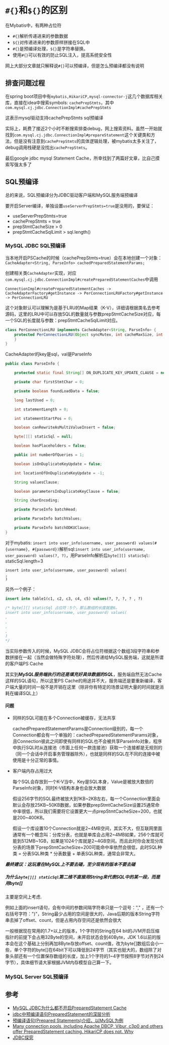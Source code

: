 # `#{}`和`${}`的区别

在Mybatis中，有两种占位符

- `#{}`解析传递进来的参数数据
- `${}`对传递进来的参数原样拼接在SQL中
- `#{}`是预编译处理，`${}`是字符串替换。
- 使用`#{}`可以有效的防止SQL注入，提高系统安全性

网上大部分文章就只解释说`#{}`可以预编译，但是怎么预编译都没有说明

## 排查问题过程

在spring boot项目中有`mybatis,HikariCP,mysql-connector-j`这几个数据库相关库，直接在idea中搜索symbols: `cachePrepStmts`，其中`com.mysql.cj.jdbc.ConnectionImpl#cachePrepStmts`

这表示mysql驱动支持cachePrepStmts sql预编译

实际上，耗费了接近2个小时不断搜索排查debug，网上搜索资料。虽然一开始就找到`com.mysql.cj.jdbc.ConnectionImpl#prepareStatement`这个关键类和方法，但是没有注意到`cachePrepStmts`的具体逻辑处理，被mybatis太多关注了，debug调用栈硬是没找出`cachePrepStmts`。

最后google jdbc mysql Statement Cache，所幸找到了两篇好文章，比自己摸索写强太多了

## SQL预编译

总的来说，SQL预编译分为JDBC驱动客户端和MySQL服务端预编译

要开启Server编译，单独设置`useServerPrepStmts=true`是没用的，要保证：

- useServerPrepStmts=true
- cachePrepStmts = true
- prepStmtCacheSize > 0
- prepStmtCacheSqlLimit > sql.length()

### MySQL JDBC SQL预编译

当本地开启PSCache的时候（cachePrepStmts=true）会在本地创建一个对象：`CacheAdapter<String, ParseInfo> cachedPreparedStatementParams;`

创建相关类`CacheAdapter`实现，对应`com.mysql.cj.jdbc.ConnectionImpl#createPreparedStatementCaches`中调用

```
ConnectionImpl#createPreparedStatementCaches -> CacheAdapterFactory#getInstance -> PerConnectionLRUFactory#getInstance -> PerConnectionLRU
```

这个对象默认可以理解为是基于LRU的Map结果（K-V），详细请根据类名去参考源码，这里的LRU中可以存放SQL的数量就与参数prepStmtCacheSize对应，每一个SQL的长度就与参数：prepStmtCacheSqlLimit对应。

```java
class PerConnectionLRU implements CacheAdapter<String, ParseInfo> {
    protected PerConnectionLRU(Object syncMutex, int cacheMaxSize, int maxKeySize) {
    }
}
```

CacheAdapter的key是sql，val是ParseInfo

```java
public class ParseInfo {

    protected static final String[] ON_DUPLICATE_KEY_UPDATE_CLAUSE = new String[] { "ON", "DUPLICATE", "KEY", "UPDATE" };

    private char firstStmtChar = 0;

    private boolean foundLoadData = false;

    long lastUsed = 0;

    int statementLength = 0;

    int statementStartPos = 0;

    boolean canRewriteAsMultiValueInsert = false;

    byte[][] staticSql = null;

    boolean hasPlaceholders = false;

    public int numberOfQueries = 1;

    boolean isOnDuplicateKeyUpdate = false;

    int locationOfOnDuplicateKeyUpdate = -1;

    String valuesClause;

    boolean parametersInDuplicateKeyClause = false;

    String charEncoding;

    private ParseInfo batchHead;

    private ParseInfo batchValues;

    private ParseInfo batchODKUClause;
}
```

对于mybatis: `insert into user_info(username, user_password) values(#{username}, #{password})`解析sql:`insert into user_info(username, user_password) values(?, ?)`，用ParseInfo解析后`byte[][] staticSql`: staticSql.length=3

```
insert into user_info(username, user_password) values(
, 
)
```

另外一个例子：

```sql
insert into table1(c1, c2, c3, c4, c5) values(?, ?, ?, ? , ?)

/* byte[][] staticSql 占位符：5个，那么数组的长度就是6。
insert into user_info(username, user_password) values(
, 
, 
, 
, 
)
*/
```

当实际参数传入的时候，MySQL JDBC会将占位符根据这个数组3段字符串和参数拼接在一起（当然会做特殊字符处理），然后传递给MySQL服务端，这就是所谓的客户端PS Cache

其实到***MySQL服务端执行的还是填充好具体数据的SQL***，服务端自然无法Cache这样的SQL语句，所以这里PS Cache的用途并不大，服务端还是要重新编译，客户端大量的时间一般不是开销在这里（除非你有特定的场景证明大量的时间就是消耗在编译SQL上）

#### 问题

- 同样的SQL可能在多个Connection被缓存，无法共享

    cachedPreparedStatementParams是Connection级别的，每一个Connection都会有一个单独的：cachedPreparedStatementParams对象，且Connection彼此之间即使有同样的SQL也不会被共享ParseInfo对象，程序中执行SQL时从连接池（市面上任何一款连接池）获取一个连接都是无规则的（同一个会话中开启事务管理器除外），也就是同样的SQL在不同的连接中被使用是十分正常的事情。

- 客户端内存占用过大

    每个SQL会存放到一个K-V当中，Key是SQL本身，Value是被放大数倍的ParseInfo对象，同时K-V结构本身也会放大数据
    
    假设256字节的SQL最终被放大到1KB~2KB左右，每一个Connection里面会默认会存放25KB~50KB数据，如果参数prepStmtCacheSize设置25通常命中率很低，所以我们需要将它设置更大一点prepStmtCacheSize=200，也就是200~400KB。
    
    假设一个库设置10个Connection就是2~4MB空间，其实不大，但互联网里面通常有一个概念叫：分库分表，也就是单库会占用2~4MB如果，256个库就可能到512MB~1GB，如果是1024个库就是2~4GB空间。而且此时你会发现分库分表的场景下prepStmtCacheSize=200可能命中率依然会很低，此时SQL种类 = 分表SQL种类 * 分表数量 + 单表SQL种类，通常会非常大。

***最终建议：这玩意在MySQL上不要去碰，至少现有的版本不要去碰***

##### 为什么`byte[][] staticSql`第二维不直接用String来代表SQL中的某一段，而是用byte[]

主要是空间上考虑.

例如上面的insert语句，会有中间的参数间隔字符串只是一个逗号："," ，还有一个右括号字符：")"，String最少占用的空间是很大的，Java后期的版本String字符串去掉了offset、count，但是占用内存空间还是依然会很大

一般根据现在常用的1.7+以上的版本，1个字符的String在64 bit的JVM开启压缩指针的前提下会占用32Byte的空间，未开启状态会到40Byte，JDK 1.6以前的版本会在这个基础上分别再加8Byte存放offset、count值，改为byte[]数组后会小一些，单个字符的byte[]在64bit下可以降低到24字节（其实也挺大的，数组除了对象头部还有一个位置保存数组的长度，加上1个字符的1~4字节按照8字节对齐到24字节），具体细节请大家根据JVM内存模型自己算一下。

### MySQL Server SQL预编译

## 参考

- [MySQL JDBC为什么都不开启PreparedStatement Cache](https://blog.csdn.net/xieyuooo/article/details/99877168)
- [jdbc中预编译语句PreparedStatement的深层分析](https://blog.csdn.net/zhangw1236/article/details/59113941)
- [预编译语句(Prepared Statements)介绍，以MySQL为例](https://www.cnblogs.com/micrari/p/7112781.html)
- [Many connection pools, including Apache DBCP, Vibur, c3p0 and others offer PreparedStatement caching. HikariCP does not. Why](https://github.com/brettwooldridge/HikariCP#statement-cache)
- [JDBC探究](https://juejin.im/post/6844904161423671303)
